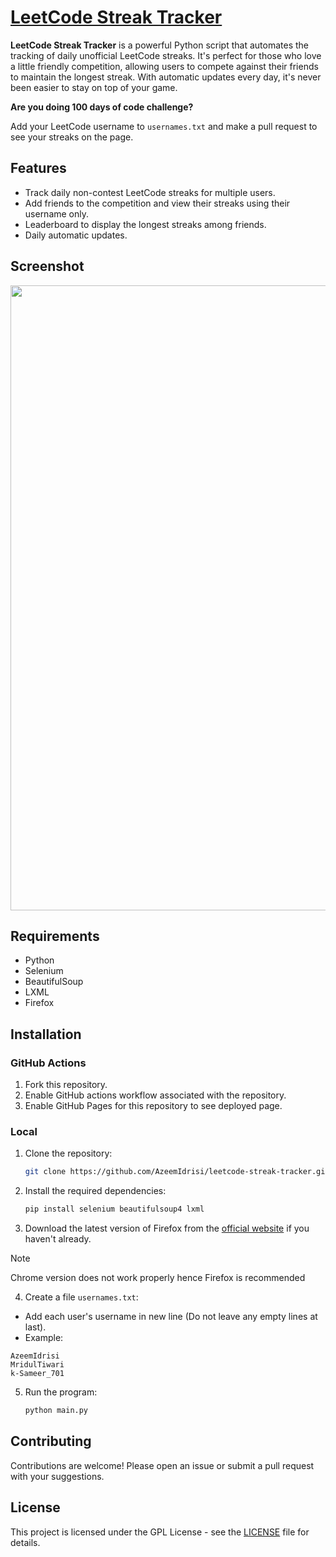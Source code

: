 # [LeetCode Streak Tracker](https://azeemidrisi.github.io/LeetCode-Streak-Tracker/)

__LeetCode Streak Tracker__ is a powerful Python script that automates the tracking of daily unofficial LeetCode streaks. It's perfect for those who love a little friendly competition, allowing users to compete against their friends to maintain the longest streak. With automatic updates every day, it's never been easier to stay on top of your game.

**Are you doing 100 days of code challenge?**

Add your LeetCode username to `usernames.txt` and make a pull request to see your streaks on the page.

## Features

- Track daily non-contest LeetCode streaks for multiple users.
- Add friends to the competition and view their streaks using their username only.
- Leaderboard to display the longest streaks among friends.
- Daily automatic updates.

## Screenshot
<img width="1000px" src="https://github.com/AzeemIdrisi/LeetCode-Streak-Tracker/assets/112647789/a3db31e0-4adb-4a05-b360-f262b40d218e"/>

## Requirements

- Python
- Selenium
- BeautifulSoup
- LXML
- Firefox

## Installation

### GitHub Actions
1. Fork this repository.
2. Enable GitHub actions workflow associated with the repository.
3. Enable GitHub Pages for this repository to see deployed page.

### Local
1. Clone the repository:

   ```sh
   git clone https://github.com/AzeemIdrisi/leetcode-streak-tracker.git
   ```

2. Install the required dependencies:

   ```sh
   pip install selenium beautifulsoup4 lxml
   ```

3. Download the latest version of Firefox from the [official website](https://www.mozilla.org/en-US/firefox/new/) if you haven't already.

> [!NOTE] 
> Chrome version does not work properly hence Firefox is recommended

4. Create a file `usernames.txt`:
- Add each user's username in new line (Do not leave any empty lines at last).
- Example:
```
AzeemIdrisi
MridulTiwari
k-Sameer_701
```

5. Run the program:

   ```sh
   python main.py
   ```

## Contributing

Contributions are welcome! Please open an issue or submit a pull request with your suggestions.

## License

This project is licensed under the GPL License - see the [LICENSE](LICENSE) file for details.

